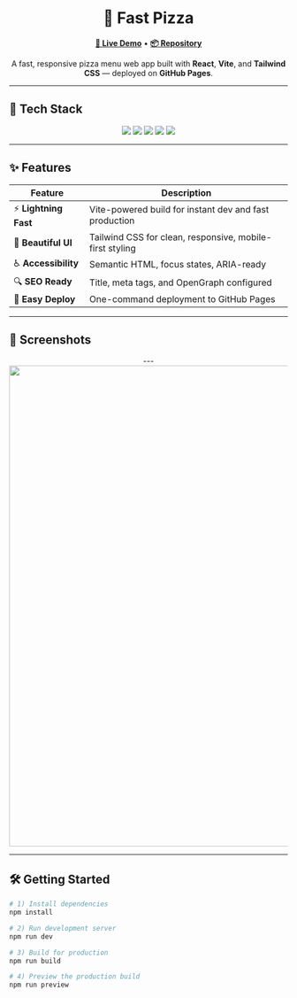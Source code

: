 <h1 align="center">🍕 Fast Pizza</h1>

<p align="center">
  <a href="https://miladmo68.github.io/fast-pizza/"><b>🔗 Live Demo</b></a> •
  <a href="https://github.com/miladmo68/fast-pizza"><b>📦 Repository</b></a>
</p>

<p align="center">
  A fast, responsive pizza menu web app built with 
  <b>React</b>, <b>Vite</b>, and <b>Tailwind CSS</b> — deployed on <b>GitHub Pages</b>.
</p>

---

## 🚀 Tech Stack

<p align="center">
  <img src="https://img.shields.io/badge/React-18-blue?style=for-the-badge&logo=react&logoColor=white" />
  <img src="https://img.shields.io/badge/Vite-5-646cff?style=for-the-badge&logo=vite&logoColor=yellow" />
  <img src="https://img.shields.io/badge/TailwindCSS-3-38b2ac?style=for-the-badge&logo=tailwindcss&logoColor=white" />
  <img src="https://img.shields.io/badge/ESLint-configured-4B32C3?style=for-the-badge&logo=eslint&logoColor=white" />
  <img src="https://img.shields.io/badge/Deploy-GitHub%20Pages-black?style=for-the-badge&logo=github&logoColor=white" />
</p>

---

## ✨ Features

| Feature | Description |
|---------|-------------|
| ⚡ **Lightning Fast** | Vite-powered build for instant dev and fast production |
| 🎨 **Beautiful UI** | Tailwind CSS for clean, responsive, mobile-first styling |
| ♿ **Accessibility** | Semantic HTML, focus states, ARIA-ready |
| 🔍 **SEO Ready** | Title, meta tags, and OpenGraph configured |
| 🚀 **Easy Deploy** | One-command deployment to GitHub Pages |

---

## 📸 Screenshots

<p align="center">
---<img width="1920" height="869" alt="fast-pizza" src="https://github.com/user-attachments/assets/0e8de5c4-5d00-43ad-9399-81f69c239562" /></p>

---

## 🛠 Getting Started

```bash
# 1) Install dependencies
npm install

# 2) Run development server
npm run dev

# 3) Build for production
npm run build

# 4) Preview the production build
npm run preview
